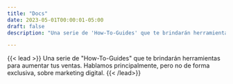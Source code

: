 ```yaml
---
title: "Docs"
date: 2023-05-01T00:00:01-05:00
draft: false
description: "Una serie de 'How-To-Guides' que te brindarán herramientas para aumentar tus ventas."

---
```

{{< lead >}}
Una serie de "How-To-Guides" que te brindarán herramientas para aumentar tus ventas. Hablamos principalmente, pero no de forma exclusiva, sobre marketing digital.
{{< /lead>}}

